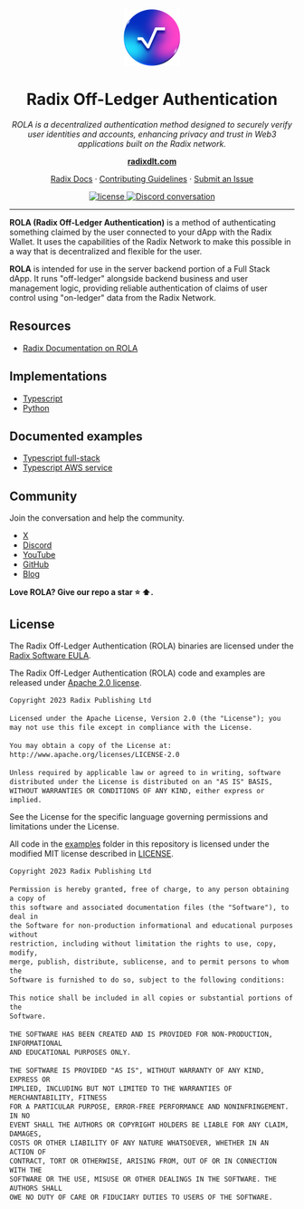 <div align="center">
  <img src="docs/radix-logo.png" alt="Radix Logo" width="100">

# Radix Off-Ledger Authentication

<em>ROLA is a decentralized authentication method designed to securely verify user identities and accounts, enhancing privacy and trust in Web3 applications built on the Radix network.</em>

<a href="https://radixdlt.com/"><strong>radixdlt.com</strong></a>

</div>

<p align="center">
  <a href="https://docs.radixdlt.com/docs">Radix Docs</a>
  ·
  <a href="CONTRIBUTING.md">Contributing Guidelines</a>
  ·
  <a href="https://github.com/radixdlt/rola/issues">Submit an Issue</a>
</p>

<p align="center">
  <a href="LICENSE">
    <img src="https://img.shields.io/badge/License-Apache_2.0-blue.svg" alt="license" />
  </a>
  
  <a href="http://discord.gg/radixdlt">
    <img src="https://img.shields.io/discord/417762285172555786.svg?logo=discord&logoColor=fff&label=Discord&color=7389d8" alt="Discord conversation" />
  </a>

</p>

<hr/>

**ROLA (Radix Off-Ledger Authentication)** is a method of authenticating something claimed by the user connected to your dApp with the Radix Wallet. It uses the capabilities of the Radix Network to make this possible in a way that is decentralized and flexible for the user.

**ROLA** is intended for use in the server backend portion of a Full Stack dApp. It runs "off-ledger" alongside backend business and user management logic, providing reliable authentication of claims of user control using "on-ledger" data from the Radix Network.

## Resources

- [Radix Documentation on ROLA](https://docs.radixdlt.com/docs/rola-radix-off-ledger-auth)

## Implementations

- [Typescript](typescrit/README.md)
- [Python](python/README.md)

## Documented examples

- [Typescript full-stack](/examples/typescript-full-stack/README.md)
- [Typescript AWS service](/examples/typescript-rola-as-a-service/README.md)

## Community

Join the conversation and help the community.

- [X][X]
- [Discord][discord]
- [YouTube][youtube]
- [GitHub](https://github.com/radixdlt)
- [Blog](https://www.radixdlt.com/blog)

**Love ROLA? Give our repo a star :star: :arrow_up:.**

[node.js]: https://nodejs.org/
[npm]: https://www.npmjs.com/get-npm
[X]: https://x.com/RadixDLT
[discord]: http://discord.gg/radixdlt
[youtube]: https://www.youtube.com/c/radixdlt

## License

The Radix Off-Ledger Authentication (ROLA) binaries are licensed under the [Radix Software EULA](http://www.radixdlt.com/terms/genericEULA).

The Radix Off-Ledger Authentication (ROLA) code and examples are released under [Apache 2.0 license](LICENSE).

```
Copyright 2023 Radix Publishing Ltd

Licensed under the Apache License, Version 2.0 (the "License"); you may not use this file except in compliance with the License.

You may obtain a copy of the License at: http://www.apache.org/licenses/LICENSE-2.0

Unless required by applicable law or agreed to in writing, software distributed under the License is distributed on an "AS IS" BASIS, WITHOUT WARRANTIES OR CONDITIONS OF ANY KIND, either express or implied.
```

See the License for the specific language governing permissions and limitations under the License.

All code in the [examples](./examples/) folder in this repository is licensed under the modified MIT license described in [LICENSE](/LICENSE).

```
Copyright 2023 Radix Publishing Ltd

Permission is hereby granted, free of charge, to any person obtaining a copy of
this software and associated documentation files (the "Software"), to deal in
the Software for non-production informational and educational purposes without
restriction, including without limitation the rights to use, copy, modify,
merge, publish, distribute, sublicense, and to permit persons to whom the
Software is furnished to do so, subject to the following conditions:

This notice shall be included in all copies or substantial portions of the
Software.

THE SOFTWARE HAS BEEN CREATED AND IS PROVIDED FOR NON-PRODUCTION, INFORMATIONAL
AND EDUCATIONAL PURPOSES ONLY.

THE SOFTWARE IS PROVIDED "AS IS", WITHOUT WARRANTY OF ANY KIND, EXPRESS OR
IMPLIED, INCLUDING BUT NOT LIMITED TO THE WARRANTIES OF MERCHANTABILITY, FITNESS
FOR A PARTICULAR PURPOSE, ERROR-FREE PERFORMANCE AND NONINFRINGEMENT. IN NO
EVENT SHALL THE AUTHORS OR COPYRIGHT HOLDERS BE LIABLE FOR ANY CLAIM, DAMAGES,
COSTS OR OTHER LIABILITY OF ANY NATURE WHATSOEVER, WHETHER IN AN ACTION OF
CONTRACT, TORT OR OTHERWISE, ARISING FROM, OUT OF OR IN CONNECTION WITH THE
SOFTWARE OR THE USE, MISUSE OR OTHER DEALINGS IN THE SOFTWARE. THE AUTHORS SHALL
OWE NO DUTY OF CARE OR FIDUCIARY DUTIES TO USERS OF THE SOFTWARE.
```

